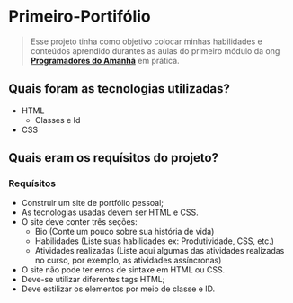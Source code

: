 # Primeiro-Portifólio

> Esse projeto tinha como objetivo colocar minhas habilidades e conteúdos aprendido durantes as aulas do primeiro módulo da ong [__Programadores do Amanhã__](https://programadoresdoamanha.org) em prática. 

## Quais foram as tecnologias utilizadas?

- HTML
    * Classes e Id
- CSS

## Quais eram os requísitos do projeto?

### Requísitos

* Construir um site de portfólio pessoal;
* As tecnologias usadas devem ser HTML e CSS.
* O site deve conter três seções:
   - Bio (Conte um pouco sobre sua história de vida)
   - Habilidades (Liste suas habilidades ex: Produtividade, CSS, etc.)
   - Atividades realizadas (Liste aqui algumas das atividades realizadas no curso, por exemplo, as atividades assíncronas)
* O site não pode ter erros de sintaxe em HTML ou CSS.
* Deve-se utilizar diferentes tags HTML;
* Deve estilizar os elementos por meio de classe e ID.

